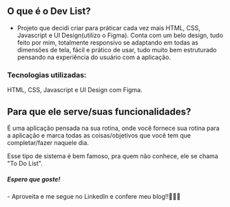## O que é o Dev List?
- Projeto que decidi criar para práticar cada vez mais HTML, CSS, Javascript e UI Design(utilizo o Figma).
Conta com um belo design, tudo feito por mim, totalmente responsivo se adaptando em todas as dimensões de tela, fácil e prático de usar,
tudo muito bem estruturado pensando na experiência do usuário com a aplicação.

### Tecnologias utilizadas:
HTML, CSS, Javascript e UI Design com Figma.

## Para que ele serve/suas funcionalidades?
É uma aplicação pensada na sua rotina, onde você fornece sua rotina para a aplicação e marca todas as coisas/objetivos
que você tem que completar/fazer naquele dia.

Esse tipo de sistema é bem famoso, pra quem não conhece, ele se chama "To Do List".

<h5>Espero que goste!</h5>
- Aproveita e me segue no LinkedIn e confere meu blog!!🧑‍💻💜
